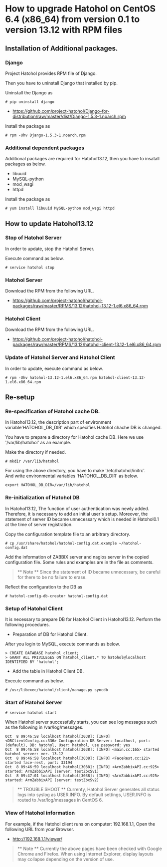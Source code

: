 How to upgrade Hatohol on CentOS 6.4 (x86_64) from version 0.1 to version 13.12 with RPM files
=====================================================================

Installation of Additional packages.
-----------------------------------
### Django
Project Hatohol provides RPM file of Django.

Then you have to uninstall Django that installed by pip.

Uninstall the Django as

    # pip uninstall django

- https://github.com/project-hatohol/Django-for-distribution/raw/master/dist/Django-1.5.3-1.noarch.rpm

Install the package as

    # rpm -Uhv Django-1.5.3-1.noarch.rpm

### Additional dependent packages
Additional packages are required for Hatohol13.12, then you have to insatall packages as below.
- libuuid
- MySQL-python
- mod_wsgi
- httpd

Install the package as

    # yum install libuuid MySQL-python mod_wsgi httpd

How to update Hatohol13.12
-------------------------------
### Stop of Hatohol Server
In order to update, stop the Hatohol Server.

Execute command as below.

    # service hatohol stop

### Hatohol Server
Download the RPM from the following URL.

- https://github.com/project-hatohol/hatohol-packages/raw/master/RPMS/13.12/hatohol-13.12-1.el6.x86_64.rpm

### Hatohol Client
Download the RPM from the following URL.

- https://github.com/project-hatohol/hatohol-packages/raw/master/RPMS/13.12/hatohol-client-13.12-1.el6.x86_64.rpm

### Update of Hatohol Server and Hatohol Client
In order to update, execute command as below.

    # rpm -Uhv hatohol-13.12-1.el6.x86_64.rpm hatohol-client-13.12-1.el6.x86_64.rpm

Re-setup
---------------
### Re-specification of Hatohol cache DB.
In Hatohol13.12, the description part of environment variable'HATOHOL_DB_DIR' which specifies Hatohol chache DB is changed.

You have to prepare a directory for Hatohol cache DB. Here we use '/var/lib/hatohol' as an example.

Make the directory if needed.

    # mkdir /var/lib/hatohol

For using the above directory, you have to make '/etc/hatohol/initrc'.    
And write environmental variables 'HATOHOL_DB_DIR' as below.

    export HATOHOL_DB_DIR=/var/lib/hatohol

### Re-initialization of Hatohol DB

In Hatohol13.12, The function of user authentication was newly added.
Therefore, it is necessary to add an initial user's setup.
Moreover, the statement of server ID became unnecessary which is needed in Hatohol0.1 at the time of server registration.  

Copy the configuration template file to an arbitrary directory.

    # cp /usr/share/hatohol/hatohol-config.dat.example ~/hatohol-config.dat

Add the information of ZABBIX server and nagios server in the copied configuration file.
Some rules and examples are in the file as comments.

> ** Note **
> Since the statement of ID became unnecessary, be careful for there to be no failure to erase.

Reflect the configuration to the DB as

    # hatohol-config-db-creator hatohol-config.dat

### Setup of Hatohol Client

It is necessary to prepare DB for Hatohol Client in Hatohol13.12. 
Perform the following procedures.

- Preparation of DB for Hatohol Client.

After you login to MySQL, execute commands as below.

    > CREATE DATABASE hatohol_client;
    > GRANT ALL PRIVILEGES ON hatohol_client.* TO hatohol@localhost IDENTIFIED BY 'hatohol';

- Add the table in Hatohol Client DB.

Execute command as below.

    # /usr/libexec/hatohol/client/manage.py syncdb

### Start of Hatohol Server

    # service hatohol start


When Hatohol server successfully starts, you can see log messages such as the following in /var/log/messages.

    Oct  8 09:46:58 localhost hatohol[3038]: [INFO] <DBClientConfig.cc:336> Configuration DB Server: localhost, port: (default), DB: hatohol, User: hatohol, use password: yes
    Oct  8 09:46:58 localhost hatohol[3038]: [INFO] <main.cc:165> started hatohol server: ver. 13.12
    Oct  8 09:46:58 localhost hatohol[3038]: [INFO] <FaceRest.cc:121> started face-rest, port: 33194
    Oct  8 09:46:59 localhost hatohol[3038]: [INFO] <ArmZabbixAPI.cc:925> started: ArmZabbixAPI (server: testZbxSv1)
    Oct  8 09:47:01 localhost hatohol[3038]: [INFO] <ArmZabbixAPI.cc:925> started: ArmZabbixAPI (server: testZbxSv2)

> ** TROUBLE SHOOT ** Currenty, Hatohol Server generates all status logs into syslog as USER.INFO. By default settings, USER.INFO is routed to /var/log/messages in CentOS 6.

### View of Hatohol information
For example, if the Hatohol client runs on computer: 192.168.1.1,
Open the following URL from your Browser.

- http://192.168.1.1/viewer/

> ** Note **
> Currently the above pages have been checked with Google Chrome and Firefox.
> When using Internet Explorer, display layouts may collapse depending on the version of use.

